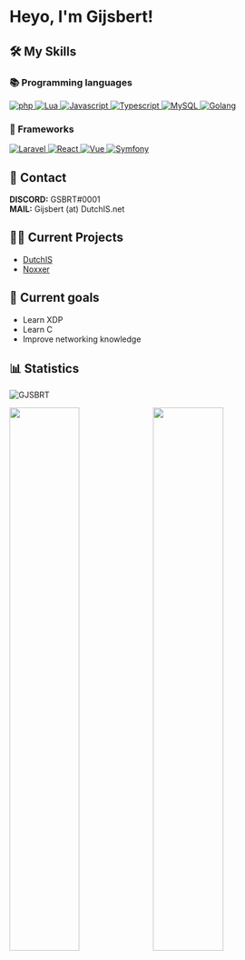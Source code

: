 <h1>Heyo, I'm Gijsbert!</h1>


## 🛠️ My Skills

### 📚 Programming languages

<p align="left"> 
  <a href="https://php.net/">
    <img alt="php" src="https://img.shields.io/badge/Php-474A8A?style=for-the-badge&logo=php&logoColor=white"/>
  </a>
<a href="https://lua.org/">
    <img alt="Lua" src="https://img.shields.io/badge/Lua-000080?style=for-the-badge&logo=lua&logoColor=white"/>
  </a>
<a href="https://www.javascript.com">
    <img alt="Javascript" src="https://img.shields.io/badge/Javascript-f0db4f?style=for-the-badge&logo=javascript&logoColor=black"/>
  </a>
  <a href="https://www.typescriptlang.org">
    <img alt="Typescript" src="https://img.shields.io/badge/Typescript-3179c6?style=for-the-badge&logo=typescript&logoColor=white"/>
  </a>
  <a href="https://www.mysql.com">
    <img alt="MySQL" src="https://img.shields.io/badge/MySQL-add8e6?style=for-the-badge&logo=mysql&logoColor=white"/>
  </a>
  <a href="https://go.dev">
    <img alt="Golang" src="https://img.shields.io/badge/Golang-007d9c?style=for-the-badge&logo=go&logoColor=white"/>
  </a>
</p>

### 🚧 Frameworks
<p align="left"> 
  <a href="https://laravel.com/" target="_blank"> 
     <img alt="Laravel" src="https://img.shields.io/badge/Laravel-fb503b?style=for-the-badge&logo=laravel&logoColor=white">
   </a>
  <a href="https://reactjs.com/" target="_blank"> 
     <img alt="React" src="https://img.shields.io/badge/react-61DBFB?style=for-the-badge&logo=react&logoColor=white">
   </a>
  <a href="https://vuejs.org/" target="_blank"> 
     <img alt="Vue" src="https://img.shields.io/badge/vue-3fb984?style=for-the-badge&logo=vue.js&logoColor=white">
   </a>
  <a href="https://symfony.com/" target="_blank"> 
     <img alt="Symfony" src="https://img.shields.io/badge/symfony-000000?style=for-the-badge&logo=symfony&logoColor=white">
   </a>
</p>
  
## 💬 Contact
**DISCORD:** GSBRT#0001<br/>
**MAIL:** Gijsbert (at) DutchIS.net<br/>

## 👷‍♂️ Current Projects
- <a href="https://dutchis.net">DutchIS</a>
- <a href="https://noxxer.net">Noxxer</a>
  
<details hidden>
<summary>Previous Projects</summary>
<br>
  <ul>
    <li><a href="https://bothosted.com" target="_blank">Bot Hosted</a>(hosting)</li>
    <li>Allocated Network(game network)</li>
    <li><a href="https://minimc.nl" target="_blank">MiniMC</a>(game network)</li>
    <li>2Survival(fivem)</li>
    <li>2GO(fivem)</li>
    <li>Real Surival(fivem)</li>
    <li>Holtenbronx(fivem)</li>
    <li>Duindorp Roleplay(fivem)</li>
    <li><a href="https://zwanenburgrp.nl" target="_blank">Zwanenburg Roleplay</a>(fivem)</li>
    <li><a href="https://kronenburgrp.nl" target="_blank">Kronenburg Roleplay</a>(fivem)</li>
    <li>Gelderland Roleplay(fivem)</li>
    <li>Sidelife RP(fivem)</li>
    <li>Zieke Meuk Combat(fivem)</li>
    <li>West West(fivem)</li>
    <li>Berg Heuvel(fivem)</li>
    <li>Minecraft Party(minecraft)</li>
  </ul>
</details>
 
## 🥅 Current goals
<ul>
  <li>Learn XDP</li>
  <li>Learn C</li>
  <li>Improve networking knowledge</li>
</ul>
 
## 📊 Statistics
<p align="left"> <img src="https://komarev.com/ghpvc/?username=GJSBRT&label=Profile%20views&color=0e75b6&style=flat" alt="GJSBRT"></img> </p>
<p align="left">
  <img width="49.5%" src="https://github-readme-stats.vercel.app/api?username=gjsbrt&show_icons=true&theme=dark&hide_border=true" />
  <img width="49.5%" src="https://github-readme-streak-stats.herokuapp.com/?user=gjsbrt&theme=dark&hide_border=true" />
</p>
<br>
